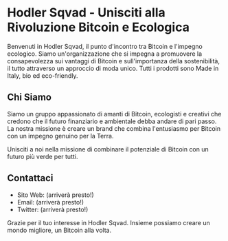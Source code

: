 # Hodler Sqvad - Unisciti alla Rivoluzione Bitcoin e Ecologica

Benvenuti in Hodler Sqvad, il punto d'incontro tra Bitcoin e l'impegno ecologico. Siamo un'organizzazione che si impegna a promuovere la consapevolezza sui vantaggi di Bitcoin e sull'importanza della sostenibilità, il tutto attraverso un approccio di moda unico. Tutti i prodotti sono Made in Italy, bio ed eco-friendly.

## Chi Siamo

Siamo un gruppo appassionato di amanti di Bitcoin, ecologisti e creativi che credono che il futuro finanziario e ambientale debba andare di pari passo. La nostra missione è creare un brand che combina l'entusiasmo per Bitcoin con un impegno genuino per la Terra.

Unisciti a noi nella missione di combinare il potenziale di Bitcoin con un futuro più verde per tutti.

## Contattaci

- Sito Web: (arriverà presto!)
- Email: (arriverà presto!)
- Twitter: (arriverà presto!)

Grazie per il tuo interesse in Hodler Sqvad. Insieme possiamo creare un mondo migliore, un Bitcoin alla volta.
